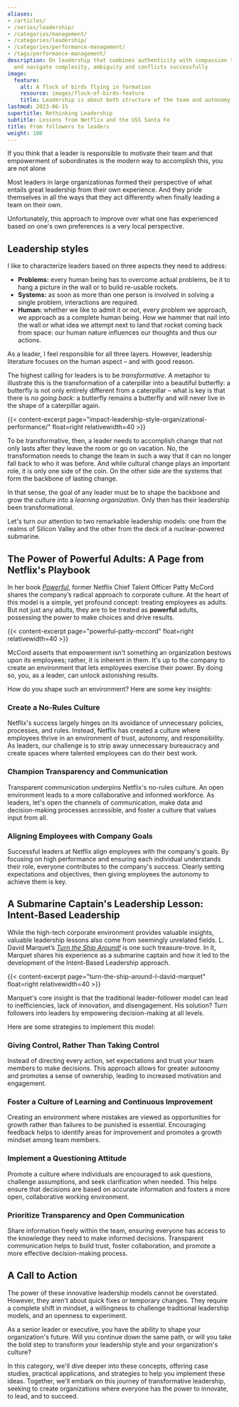 ```yaml
---
aliases:
- /articles/
- /series/leadership/
- /categories/management/
- /categories/leadership/
- /categories/performance-management/
- /tags/performance-management/
description: On leadership that combines authenticity with compassion to drive impact
  and navigate complexity, ambiguity and conflicts successfully
image:
  feature:
    alt: A flock of birds flying in formation
    resource: images/flock-of-birds-feature
    title: Leadership is about both structure of the team and autonomy of the individuals
lastmod: 2023-06-15
supertitle: Rethinking Leadership
subtitle: Lessons from Netflix and the USS Santa Fe
title: From followers to leaders
weight: 100
---
```


If you think that a leader is responsible to motivate their team and that empowerment of subordinates is the modern way to accomplish this, you are not alone

Most leaders in large organizationas formed their perspective of what entails great leadership from their own experience. And they pride themselves in all the ways that they act differently when finally leading a team on their own.

Unfortunately, this approach to improve over what one has experienced based on one's own preferences is a very local perspective.

## Leadership styles

I like to characterize leaders based on three aspects they need to address: 

* **Problems:** every human being has to overcome actual problems, be it to hang a picture in the wall or to build re-usable rockets.
* **Systems:** as soon as more than one person is involved in solving a single problem, interactions are required.
* **Human:** whether we like to admit it or not, every problem we approach, we approach as a complete human being. How we hammer that nail into the wall or what idea we attempt next to land that rocket coming back from space: our human nature influences our thoughts and thus our actions.

As a leader, I feel responsible for all three layers. However, leadership literature focuses on the human aspect – and with good reason. 

The highest calling for leaders is to be *transformative*. A metaphor to illustrate this is the transformation of a caterpillar into a beautiful butterfly: a butterfly is not only entirely different from a caterpillar – what is key is that there is *no going back:* a butterfly remains a butterfly and will never live in the shape of a caterpillar again.

{{< content-excerpt page="impact-leadership-style-organizational-performance/" float=right relativewidth=40 >}}

To be transformative, then, a leader needs to accomplish change that not only lasts after they leave the room or go on vacation.  No, the transformation needs to change the team in such a way that it can no longer fall back to who it was before. And while cultural change plays an important role, it is only one side of the coin. On the other side are the systems that form the backbone of lasting change.

In that sense, the goal of any leader must be to shape the backbone and grow the culture into a *learning organization*. Only then has their leadership been transformational.

Let's turn our attention to two remarkable leadership models: one from the realms of Silicon Valley and the other from the deck of a nuclear-powered submarine.

## The Power of Powerful Adults: A Page from Netflix's Playbook

In her book [*Powerful*](./powerful-patty-mccord/), former Netflix Chief Talent Officer Patty McCord shares the company’s radical approach to corporate culture. At the heart of this model is a simple, yet profound concept: treating employees as adults. But not just any adults, they are to be treated as **powerful** adults, possessing the power to make choices and drive results.

{{< content-excerpt page="powerful-patty-mccord" float=right relativewidth=40 >}}

McCord asserts that empowerment isn't something an organization bestows upon its employees; rather, it is inherent in them. It's up to the company to create an environment that lets employees exercise their power. By doing so, you, as a leader, can unlock astonishing results.

How do you shape such an environment? Here are some key insights:

### Create a No-Rules Culture

Netflix's success largely hinges on its avoidance of unnecessary policies, processes, and rules. Instead, Netflix has created a culture where employees thrive in an environment of trust, autonomy, and responsibility. As leaders, our challenge is to strip away unnecessary bureaucracy and create spaces where talented employees can do their best work.

### Champion Transparency and Communication

Transparent communication underpins Netflix's no-rules culture. An open environment leads to a more collaborative and informed workforce. As leaders, let's open the channels of communication, make data and decision-making processes accessible, and foster a culture that values input from all.

### Aligning Employees with Company Goals

Successful leaders at Netflix align employees with the company's goals. By focusing on high performance and ensuring each individual understands their role, everyone contributes to the company's success. Clearly setting expectations and objectives, then giving employees the autonomy to achieve them is key.

## A Submarine Captain's Leadership Lesson: Intent-Based Leadership

While the high-tech corporate environment provides valuable insights, valuable leadership lessons also come from seemingly unrelated fields. L. David Marquet’s [*Turn the Ship Around!*](./turn-the-ship-around-l-david-marquet/) is one such treasure-trove. In it, Marquet shares his experience as a submarine captain and how it led to the development of the Intent-Based Leadership approach.

{{< content-excerpt page="turn-the-ship-around-l-david-marquet" float=right relativewidth=40 >}}

Marquet's core insight is that the traditional leader-follower model can lead to inefficiencies, lack of innovation, and disengagement. His solution? Turn followers into leaders by empowering decision-making at all levels.

Here are some strategies to implement this model:

### Giving Control, Rather Than Taking Control

Instead of directing every action, set expectations and trust your team members to make decisions. This approach allows for greater autonomy and promotes a sense of ownership, leading to increased motivation and engagement.

### Foster a Culture of Learning and Continuous Improvement

Creating an environment where mistakes are viewed as opportunities for growth rather than failures to be punished is essential. Encouraging feedback helps to identify areas for improvement and promotes a growth mindset among team members.

### Implement a Questioning Attitude

Promote a culture where individuals are encouraged to ask questions, challenge assumptions, and seek clarification when needed. This helps ensure that decisions are based on accurate information and fosters a more open, collaborative working environment.

### Prioritize Transparency and Open Communication

Share information freely within the team, ensuring everyone has access to the knowledge they need to make informed decisions. Transparent communication helps to build trust, foster collaboration, and promote a more effective decision-making process.

## A Call to Action

The power of these innovative leadership models cannot be overstated. However, they aren't about quick fixes or temporary changes. They require a complete shift in mindset, a willingness to challenge traditional leadership models, and an openness to experiment.

As a senior leader or executive, you have the ability to shape your organization's future. Will you continue down the same path, or will you take the bold step to transform your leadership style and your organization's culture?

In this category, we'll dive deeper into these concepts, offering case studies, practical applications, and strategies to help you implement these ideas. Together, we'll embark on this journey of transformative leadership, seeking to create organizations where everyone has the power to innovate, to lead, and to succeed.
